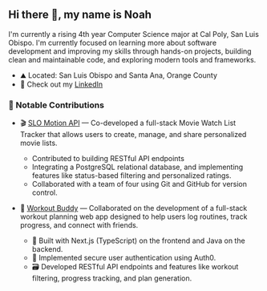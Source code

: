 ## Hi there 👋, my name is Noah

I'm currently a rising 4th year Computer Science major at Cal Poly, San Luis Obispo. I'm currently focused on learning more about software development and improving my skills through hands-on projects, building clean and maintainable code, and exploring modern tools and frameworks.

- ⛰️ Located: San Luis Obispo and Santa Ana, Orange County
- 📝 Check out my [LinkedIn](www.linkedin.com/in/noah-scott-880200257)

### 📌 Notable Contributions

- 🎬 [SLO Motion API](https://github.com/pchen50/SLOmotion) — Co-developed a full-stack Movie Watch List Tracker that allows users to create, manage, and share personalized movie lists.
  - Contributed to building RESTful API endpoints
  - Integrating a PostgreSQL relational database, and implementing features like status-based filtering and personalized ratings.
  - Collaborated with a team of four using Git and GitHub for version control.
  
- 💪 [Workout Buddy](https://github.com/Omarcione/WorkoutPlanner) — Collaborated on the development of a full-stack workout planning web app designed to help users log routines, track progress, and connect with friends.
  - 🧩 Built with Next.js (TypeScript) on the frontend and Java on the backend.
  - 🔐 Implemented secure user authentication using Auth0.
  - 🗃️ Developed RESTful API endpoints and features like workout filtering, progress tracking, and plan generation.

<!--
**noahscott23/noahscott23** is a ✨ _special_ ✨ repository because its `README.md` (this file) appears on your GitHub profile.

Here are some ideas to get you started:

- 🔭 I’m currently working on ...
- 🌱 I’m currently learning ...
- 👯 I’m looking to collaborate on ...
- 🤔 I’m looking for help with ...
- 💬 Ask me about ...
- 📫 How to reach me: ...
- 😄 Pronouns: ...
- ⚡ Fun fact: ...
-->
